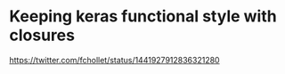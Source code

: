 # Keeping keras functional style with closures
https://twitter.com/fchollet/status/1441927912836321280
